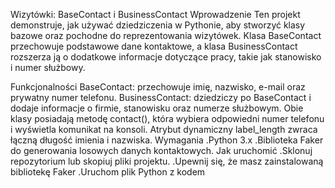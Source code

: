 Wizytówki: BaseContact i BusinessContact
Wprowadzenie
Ten projekt demonstruje, jak używać dziedziczenia w Pythonie, aby stworzyć klasy bazowe oraz pochodne do reprezentowania wizytówek.
Klasa BaseContact przechowuje podstawowe dane kontaktowe, a klasa BusinessContact rozszerza ją o dodatkowe informacje dotyczące pracy, takie jak stanowisko i numer służbowy.

Funkcjonalności
    BaseContact: przechowuje imię, nazwisko, e-mail oraz prywatny numer telefonu.
    BusinessContact: dziedziczy po BaseContact i dodaje informacje o firmie, stanowisku oraz numerze służbowym.
    Obie klasy posiadają metodę contact(), która wybiera odpowiedni numer telefonu i wyświetla komunikat na konsoli.
    Atrybut dynamiczny label_length zwraca łączną długość imienia i nazwiska.
Wymagania
    .Python 3.x
    .Biblioteka Faker do generowania losowych danych kontaktowych.
Jak uruchomić
    .Sklonuj repozytorium lub skopiuj pliki projektu.
    .Upewnij się, że masz zainstalowaną bibliotekę Faker
    .Uruchom plik Python z kodem
    
